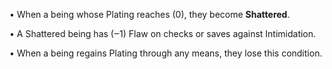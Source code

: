  • When a being whose Plating reaches (0), they become **Shattered**.

• A Shattered being has (‒1) Flaw on checks or saves against Intimidation.

• When a being regains Plating through any means, they lose this condition.